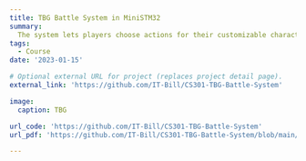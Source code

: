 ```yaml
---
title: TBG Battle System in MiniSTM32
summary: 
  The system lets players choose actions for their customizable characters, track HP, and engage in real-time multiplayer matches using miniSTM32 boards with accurate data transmission.
tags:
  - Course
date: '2023-01-15'

# Optional external URL for project (replaces project detail page).
external_link: 'https://github.com/IT-Bill/CS301-TBG-Battle-System'

image:
  caption: TBG

url_code: 'https://github.com/IT-Bill/CS301-TBG-Battle-System'
url_pdf: 'https://github.com/IT-Bill/CS301-TBG-Battle-System/blob/main/report.pdf'

---
```

